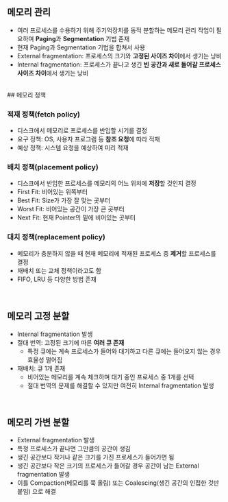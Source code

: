 ## 메모리 관리

- 여러 프로세스를 수용하기 위해 주기억장치를 동적 분할하는 메모리 관리 작업이 필요하며 **Paging**과 **Segmentation** 기법 존재
- 현재 Paging과 Segmentation 기법을 합쳐서 사용
- External fragmentation: 프로세스의 크기와 **고정된 사이즈 차이**에서 생기는 낭비
- Internal fragmentation: 프로세스가 끝나고 생긴 **빈 공간과 새로 들어갈 프로세스 사이즈 차이**에서 생기는 낭비

<br>
## 메모리 정책

### 적재 정책(fetch policy)

  - 디스크에서 메모리로 프로세스를 반입할 시기를 결정
  - 요구 정책: OS, 사용자 프로그램 등 **참조 요청**에 따라 적재
  - 예상 정책: 시스템 요청을 예상하여 미리 적재

### 배치 정책(placement policy)

  - 디스크에서 반입한 프로세스를 메모리의 어느 위치에 **저장**할 것인지 결정
  - First Fit: 비어있는 위쪽부터
  - Best Fit: Size가 가장 잘 맞는 곳부터
  - Worst Fit: 비어있는 공간이 가장 큰 곳부터
  - Next Fit: 현재 Pointer의 밑에 비어있는 곳부터

### 대치 정책(replacement policy)

  - 메모리가 충분하지 않을 때 현재 메모리에 적재된 프로세스 중 **제거**할 프로세스를 결정
  - 재배치 또는 교체 정책이라고도 함
  - FIFO, LRU 등 다양한 방법 존재
  
<br>

## 메모리 고정 분할

- Internal fragmentation 발생
- 절대 번역: 고정된 크기에 따른 **여러 큐 존재** 
  - 특정 큐에는 계속 프로세스가 들어와 대기하고 다른 큐에는 들어오지 않는 경우 효율성 떨어짐
- 재배치: 큐 1개 존재
  - 비어있는 메모리를 계속 체크하며 대기 중인 프로세스 중 1개를 선택
  - 절대 번역의 문제를 해결할 수 있지만 여전히 Internal fragmentation 발생

<br>

## 메모리 가변 분할

- External fragmentation 발생
- 특정 프로세스가 끝나면 그만큼의 공간이 생김
- 생긴 공간보다 작거나 같은 크기를 가진 프로세스가 들어가면 됨
- 생긴 공간보다 작은 크기의 프로세스가 들어갈 경우 공간이 남는 External fragmentation 발생
- 이를 Compaction(메모리를 쭉 올림) 또는 Coalescing(생긴 공간의 인접한 것만 붙임) 으로 해결

